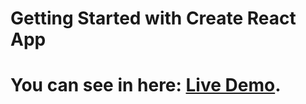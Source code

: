 # Getting Started with Create React App

# You can see in here: [Live Demo](https://redux-practices.vercel.app).
